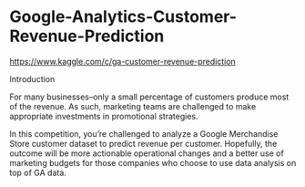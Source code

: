 # Google-Analytics-Customer-Revenue-Prediction
https://www.kaggle.com/c/ga-customer-revenue-prediction

Introduction

For many businesses–only a small percentage of customers produce most of the revenue. As such, marketing teams are challenged to make appropriate investments in promotional strategies.

In this competition, you’re challenged to analyze a Google Merchandise Store customer dataset to predict revenue per customer. Hopefully, the outcome will be more actionable operational changes and a better use of marketing budgets for those companies who choose to use data analysis on top of GA data.
